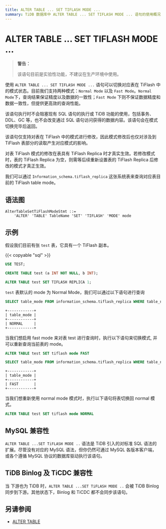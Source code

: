 ```yaml
---
title: ALTER TABLE ... SET TIFLASH MODE ...
summary: TiDB 数据库中 ALTER TABLE ... SET TIFLASH MODE ... 语句的使用概况。
---
```


# ALTER TABLE ... SET TIFLASH MODE ...
> **警告：**
>
> 该语句目前是实验性功能，不建议在生产环境中使用。

使用 `ALTER TABLE ... SET TIFLASH MODE ...` 语句可以切换对应表在 TiFlash 中的模式状态。目前我们支持两种模式：`Normal Mode` 以及 `Fast Mode`。`Normal Mode`下，查询结果保证精度以及数据的一致性；`Fast Mode` 下则不保证数据精度和数据一致性，但提供更高效的查询性能。

该语句执行时不会阻塞现有 SQL 语句的执行或 TiDB 功能的使用，包括事务、DDL、GC 等，也不会改变通过 SQL 语句访问获得的数据内容。该语句会在模式切换完毕后返回。

该语句仅支持对表在 TiFlash 中的模式进行修改，因此模式修改后也仅对涉及到 TiFlash 表部分的读取产生对应模式的影响。

对表 TiFlash 模式的修改在表具有 TiFlash Replica 时才真实生效。若修改模式时，表的 TiFlash Replica 为空，则需等后续重新设置表的 TiFlash Replica 后修改的模式才真正生效。

我们可以通过 `Information_schema.tiflash_replica` 这张系统表来查询对应表目前的 TiFlash table mode。

## 语法图

```ebnf+diagram
AlterTableSetTiFlashModeStmt ::=
    'ALTER' 'TABLE' TableName 'SET' 'TIFLASH' 'MODE' mode
```

## 示例
假设我们目前有张 `test` 表，它具有一个 TiFlash 副本。

{{< copyable "sql" >}}

```sql
USE TEST;

CREATE TABLE test (a INT NOT NULL, b INT);

ALTER TABLE test SET TIFLASH REPLICA 1;
```

`test` 表默认的 mode 为 Normal Mode，我们可以通过以下语句进行查询

```sql
SELECT table_mode FROM information_schema.tiflash_replica WHERE table_name = 'test' AND table_schema = 'test'
```
```
+------------+
| table_mode |
+------------+
| NORMAL     |
+------------+
```

当我们想启用 fast mode 来对表 test 进行查询时，执行以下语句来切换模式, 并可以重新查询当前表的 mode。

```sql
ALTER TABLE test SET tiflash mode FAST

SELECT table_mode FROM information_schema.tiflash_replica WHERE table_name = 'test' AND table_schema = 'test'
```

```
+------------+
| table_mode |
+------------+
| FAST       |
+------------+
```

当我们想重新使用 normal mode 模式时，执行以下语句将表切换回 normal 模式。

```sql
ALTER TABLE test SET tiflash mode NORMAL
```

## MySQL 兼容性
`ALTER TABLE ...SET TiFLASH MODE ..`  语法是 TiDB 引入的对标准 SQL 语法的扩展。尽管没有对应的 MySQL 语法，但你仍然可通过 MySQL 各版本客户端，或各个遵循 MySQL 协议的数据库驱动执行该语句。

## TiDB Binlog 及 TiCDC 兼容性
当 下游也为 TiDB 时，`ALTER TABLE ...SET TiFLASH MODE ..` 会被 TiDB Binlog 同步到下游。其他状态下，Binlog 和 TiCDC 都不会同步该语句。

## 另请参阅

- [ALTER TABLE](/sql-statements/sql-statement-alter-table.md)